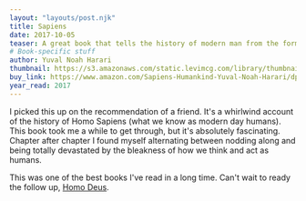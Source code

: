 ```yaml
---
layout: "layouts/post.njk"
title: Sapiens
date: 2017-10-05
teaser: A great book that tells the history of modern man from the forming of our species to what we may become in the not too distant future.
# Book-specific stuff
author: Yuval Noah Harari
thumbnail: https://s3.amazonaws.com/static.levimcg.com/library/thumbnail-sapiens.jpg
buy_link: https://www.amazon.com/Sapiens-Humankind-Yuval-Noah-Harari/dp/0062316095
year_read: 2017
---
```

I picked this up on the recommendation of a friend. It's a whirlwind account of the history of Homo Sapiens (what we know as modern day humans). This book took me a while to get through, but it's absolutely fascinating. Chapter after chapter I found myself alternating between nodding along and being totally devastated by the bleakness of how we think and act as humans.

This was one of the best books I've read in a long time. Can't wait to ready the follow up, [Homo Deus](https://www.amazon.com/Homo-Deus-Brief-History-Tomorrow/dp/0062464310).
